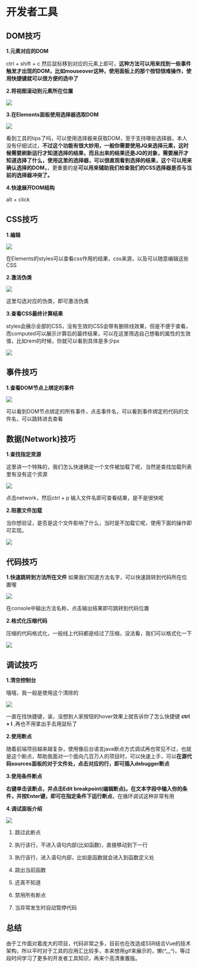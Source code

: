 # 开发者工具

## DOM技巧

**1.元素对应的DOM**

ctrl + shift + c 然后鼠标移到对应的元素上即可，**这种方法可以用来找到一些事件触发才出现的DOM，比如mouseover这种，使用面板上的那个按钮很难操作，使用快捷键就可以很方便的选中了**

**2.将视图滚动到元素所在位置**

![](https://user-gold-cdn.xitu.io/2019/8/11/16c7f44b1d16b4f6?w=742&h=529&f=png&s=90868)

**3.在Elements面板使用选择器选取DOM**

![](https://user-gold-cdn.xitu.io/2019/8/11/16c7f479d3963c76?w=632&h=446&f=png&s=64153)

看到工具的tips了吗，可以使用选择器来获取DOM，至于支持哪些选择器，本人没有仔细试过，**不过这个功能有很大妙用，一般你需要使用JQ来选择元素，这时候需要刷新运行才知道选择的结果，而且出来的结果还是JQ的对象，需要展开才知道选择了什么，使用这里的选择器，可以很直观看到选择的结果，这个可以用来确认选择的DOM，**，更重要的是**可以用来辅助我们检查我们的CSS选择器是否与当前的选择器冲突了。**

**4.快速展开DOM结构**

alt + click

## CSS技巧

**1.编辑**


![](https://user-gold-cdn.xitu.io/2019/8/11/16c7f4e7864d21f2?w=1019&h=265&f=png&s=56519)

在Elements的styles可以查看css作用的结果，css来源，以及可以随意编辑这些CSS

**2.激活伪类**


![](https://user-gold-cdn.xitu.io/2019/8/11/16c7f507216d0bc9?w=1000&h=402&f=png&s=83924)

这里勾选对应的伪类，即可激活伪类

**3.查看CSS最终计算结果**

styles会展示全部的CSS，没有生效的CSS会带有删除线效果，但是不便于查看，而computed可以展示计算后的最终结果，可以在这里筛选自己想看的属性的生效值，比如rem的时候，你就可以看到具体是多少px


![](https://user-gold-cdn.xitu.io/2019/8/11/16c7f5338f6ef316?w=983&h=555&f=png&s=116621)


## 事件技巧

**1.查看DOM节点上绑定的事件**


![](https://user-gold-cdn.xitu.io/2019/8/11/16c7f575d548583e?w=902&h=603&f=png&s=118068)

可以看到DOM节点绑定的所有事件，点击事件名，可以看到事件绑定的代码的文件名，可以跳转进去查看


## 数据(Network)技巧

**1.查找指定资源**

这里讲一个特殊的，我们怎么快速确定一个文件被加载了呢，当然是查找加载列表里有没有这个资源


![](https://user-gold-cdn.xitu.io/2019/8/11/16c7f5ad50d97edf?w=1028&h=899&f=png&s=178148)

点击network，然后ctrl + p 输入文件名即可查看结果，是不是很快呢

**2.阻塞文件加载**

当你想验证，是否是这个文件影响了什么，当时是不加载它呢，使用下面的操作即可实现。

![](https://user-gold-cdn.xitu.io/2019/8/11/16c80475396457c2?w=1070&h=360&f=png&s=41620)

## 代码技巧

**1.快速跳转到方法所在文件**
如果我们知道方法名字，可以快速跳转到代码所在位置喔


![](https://user-gold-cdn.xitu.io/2019/8/11/16c7f63630b67528)

在console中输出方法名称，点击输出结果即可跳转到代码位置

**2.格式化压缩代码**

压缩的代码格式化，一般线上代码都是经过了压缩，没法看，我们可以格式化一下


![](https://user-gold-cdn.xitu.io/2019/8/11/16c7f655ff44dec1?w=694&h=916&f=png&s=33218)

## 调试技巧

**1.清空控制台**

嘻嘻，我一般是使用这个清除的

![](https://user-gold-cdn.xitu.io/2019/8/11/16c8033faf3a3c8d?w=897&h=259&f=png&s=19936)

一直在找快捷键，诶，没想到人家按钮的hover效果上就告诉你了怎么快捷键 **ctrl + l** ,再也不用拿出手去用鼠标了

**2.使用断点**

随着前端项目越来越复杂，使用像后台语言java断点方式调试再也常见不过，也就是这个断点，帮助我面对一个面向几百万人的项目时，可以快速上手，可以**在源代码sources面板的对于文件处，点击对应的行，即可插入debugger断点**

**3.使用条件断点**

**右键单击该断点，并点击Edit breakpoint(编辑断点)。在文本字段中输入你的条件，并按Enter键，即可在指定条件下运行断点**，在循环调试这种非常有用

**4.调试面板介绍**


![](https://user-gold-cdn.xitu.io/2019/8/11/16c80408f8940ce8?w=381&h=94&f=png&s=7437)

1. 跳过此断点

2. 执行该行，不进入语句内部(比如函数)，直接移动到下一行

3. 执行该行，进入语句内部，比如是函数就会进入到函数定义处

4. 跳出当前函数

5. 还真不知道

6. 禁用所有断点

7. 当异常发生时自动暂停代码

## 总结

由于工作面对着庞大的项目，代码非常之多，目前也在改造成SSR结合Vue的技术架构，所以平时对于工具的应用汇比较多，本来想用gif来展示的，懒(*^__^*)，等过段时间学习了更多的开发者工具知识，再来个高清重置版。
